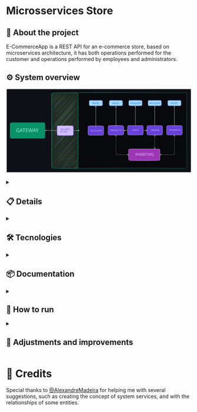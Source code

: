 # Microsservices Store

## 🔎 About the project

E-CommerceApp is a REST API for an e-commerce store, based on microservices architecture, it has both operations performed for the customer and operations performed by employees and administrators.

## ⚙️ System overview
![application-schema](/repo/readme/application.svg)

<details>
  <summary><h2>📋 Details</h2></summary>

### Eureka
- This is the discovery service. It acts as a hub where all microservices connect, allowing them to know each other.

### Gateway
- Main entry point of the application and load balancer.

### Common
- An internal library that all microservices use to implement security features.
- Most services rely on it to implement Spring Security logic without code repetition.
- In addition to having it locally in the project, its package is also distributed via Github Packages, so even if it is not present locally, services will still be able to access the package.

### Accounts
- Manages user accounts and authentication.

### Products
- Manages products.
- Provides reliable product data to other microservices.

### Cart
- Manages customers' shopping carts.
- Allows the creation of carts for unauthenticated users, featuring the merging of the local cart with the authenticated user's cart.

### Orders
- Manages customer orders.
- Requests the generation and cancellation of payments.

### Payments
- Manages order payments.

</details>


<details>
  <summary><h2>🛠️ Tecnologies</h2></summary>

- [Swagger]()
- [Docker](https://www.docker.com/)
- [TestContainers](https://testcontainers.com/)
- [RabbitMQ](https://www.rabbitmq.com/)
- [MySQL](https://dev.mysql.com/downloads/connector/j/)
- [MongoDB](https://www.mongodb.com)
- [H2](https://www.h2database.com/html/main.html)
- [JWT](https://github.com/auth0/java-jwt)
- [Spring Cloud Netflix](https://cloud.spring.io/spring-cloud-netflix/reference/html/)
- [Spring Cloud Gateway](https://spring.io/projects/spring-cloud-gateway)
- [Spring Cloud OpenFeign](https://spring.io/projects/spring-cloud-openfeign)
- [Spring Security](https://spring.io/projects/spring-security)
- [Spring Data JPA](https://spring.io/projects/spring-data-jpa)
- [Spring Data MongoDB](https://spring.io/projects/spring-data-mongodb)
- [Spring Web]()
- [Java Bean Validation](https://docs.spring.io/spring-framework/reference/core/validation/beanvalidation.html)

</details>


<details>
  <summary><h2>📦 Documentation</h2></summary>

> **Notes:**
>
> - Endpoints with the prefix "Admin" require you to be logged in as a user with ADMIN or EMPLOYEE permission
> - Endpoints with the prefix "Client" only work with users with CLIENT permission
> - Endpoints with "Internal" prefix do not accept external calls
> - The Accounts service is responsible for always creating a default administrator user, using the ADMINUSERNAME and ADMINPASSWORD environment variables

### Swagger UI

To access documentation made with Swagger go to: http://localhost:{servicePort}/swagger-ui/index.html

---

<details>
  <summary><h3> Authentication and Authorization Flow</h3></summary>

#### 1. User authenticates to the Accounts service:
- Logs in.
- API generates a JWT with user identification data: id, username and roles.
- User receives the JWT token.

#### 2. Token Validation:
- When calling any service on an endpoint that requires authorization, a security filter intercepts, captures the JWT token and decodes it.
- With the decoded JWT, the service creates a representation of the user (UserDetailsImpl) in the security context, allowing the system to know who the logged-in user is and what permissions they have.

#### 3. Integration with Spring Security:
- The mapped user is persisted in the Spring Security context.
- Spring Security then manages the user's permissions for the microservice routes.

</details>


---

### Users
- You can create three types of users: ADMIN, EMPLOYEE and CLIENT
- Each user will have different access permissions

---

### Products
- Allows you to create departments, categories, manufacturers and products
- To create a category, you must create a department
- To create a product, you must provide a category and a manufacturer
  - Products are created without a price, and you must price them later
- Allows you to create product promotions
  - When the application starts, it checks all products whose promotions have already expired and restores them to their default state.
  - Promotions use a scheduler to schedule the end of promotions.
  - Every time the application starts, it checks all products whose promotions expire within 1 hour, defining a scheduler that triggers the change of the promotional price to the original price.
  - At every zero hour, it also checks all products whose promotions expire within 1 hour and defines a scheduler for each one.

---

### Cart
- You can create an anonymous cart, which is not linked to a real user. In this case, you pass a body with the desired product data, the API will generate a cart, an ID for that cart and will return its data to you.

- In the case of authenticated users (CLIENT), it is not necessary to send a body when creating the cart
  - First you create your cart, then add the products

- It is possible to merge anonymous carts with the cart of an authenticated user. To do this, you must be authenticated.
  - The merge brings together the products but does not add their quantities
  - The anonymous cart is deleted at the end of the process

- Your cart ID is the same as your user ID

- Orders are created from this service.
  - Enter the ID of the products in your cart that you want to generate an order for
  - At this stage, it is not possible to adjust the quantity of the products, you must adjust the quantities in the cart

<details>
  <summary><span>Examples</span></summary>

#### **CREATE ANONYMOUS CART**
POST: /anonymous/carts

Content-Type: application/json

    {
        "id": "1",   // product id
        "unit": 3    // desired units
    }

**RESPONSE:**

    {
        "id": "6ab3b395-7d42-45c6-9a89-313786b0f751",
        "products": [
            {
                "id": "1",
                "name": "Intel Core i9-11900K",
                "unit": 3,
                "price": 100.00
            }
        ],
        "totalPrice": 300.00,
        "createdAt": "2024-09-23T18:23:40.2128144",
        "modifiedAt": "2024-09-23T18:23:40.2128144",
        "anon": true
    }

---



#### **CREATE CART**
POST: /carts

Content-Type: application/json

**RESPONSE:**

    {
        "id": "2",
        "products": [],
        "totalPrice": 0,
        "createdAt": "2024-09-23T18:23:40.2128144",
        "modifiedAt": "2024-09-23T18:23:40.2128144",
        "anon": true
    }

</details>

---

### Orders

- When creating orders, it does not accept external calls. The creation of an order must be done via a synchronous connection between Cart and Orders
- Serves order data to CLIENT and ADMIN
- A CLIENT user can cancel his own order
- An ADMIN user can cancel any order

---

### Payments

- Serves only other services, communicating mainly through messages.
- Allows some GET queries for system administrators.
- Receives feedback from the payment API, causing the order status to change.

---

#### Check out the project's Postman collection:
[<img src="https://run.pstmn.io/button.svg" alt="Run In Postman" style="width: 128px; height: 32px;">](https://app.getpostman.com/run-collection/31232249-c57739c1-b80d-463e-be53-c848cdbf703e?action=collection%2Ffork&source=rip_markdown&collection-url=entityId%3D31232249-c57739c1-b80d-463e-be53-c848cdbf703e%26entityType%3Dcollection%26workspaceId%3Deac3d0ef-d921-4389-8597-a53480212132)

</details>

<details>
  <summary><h2>🚀 How to run</h2></summary>

### Deploy with Docker
This docker-compose file is for demonstration purposes, facilitating deployment in any environment.

Clone this repository:

    git clone https://github.com/mtpontes/microservices-store.git

Raise the containers:

    docker-compose up --build

### Known Issues

#### Line endings in "mvnw" file causing error on deploy (CRLF vs LF)

If you are running the application on a Linux environment after cloning the repository on a Windows machine, you might encounter issues with the `mvnw` script due to line endings being converted to CRLF (Windows format) instead of LF (Unix format). This can cause the script to fail, especially when running Maven commands like:

    mvn clean install -DskipTests

This error is typically related to the line endings issue.

To fix this:

1. **Check the line endings**:
   - Open the project folder in a text editor like VSCode.
   - Check the line ending format of the `mvnw` file (it should be `LF`).

2. **Convert to LF if necessary**:
   - In VSCode, you can change the line endings by clicking on the bottom right corner where the current line ending format is displayed and selecting `LF` (Unix).
   - Alternatively, you can run the following command in Git Bash or WSL to convert the line endings:
     ```bash
     sed -i 's/\r$//' mvnw
     ```

Once you've ensured the correct line endings, run the following command to build and start the containers:

    docker-compose up --build

</details>


<details>
  <summary><h2>🔧 Adjustments and improvements</h2></summary>
The project is still under development, is currently using development settings. The next updates will focus on the following tasks:

- [x] Add standard price and promotional price
- [x] Implement a better separation of Users and Clients
- [x] Add more details to poor entities
- [x] Add more behaviors to entities, reducing dependence on external services for basic domain rules
- [x] Add a promotional price scheduler, so that when you set a promotional price, you also set a deadline for the promotional
- [x] Implement Spring Security
- [x] Create a Cart service
- [x] Create docker-compose
- [x] Create fallbacks for failures between services
- [x] Each microservice will have the ability to decode JWT token, killing the need for Auth microservice
- [x] Create detailed API documentation with Swagger
- [ ] Implement caching with Redis
- [ ] Allow users to have multiple addresses
- [ ] Sending emails regarding orders
- [ ] Create and handle dead letter exchanges
- [ ] Configure messaging rules
- [ ] Configure load balancing rules
- [ ] Integrate the Payments service with a real payment API, making the service fully functional
- [ ] Create evaluation service
- [ ] Create discount coupon system

</details>

# 🤝 Credits

Special thanks to [@AlexandreMadeira](https://github.com/MadeiraAlexandre) for helping me with several suggestions, such as creating the concept of system services, and with the relationships of some entities.
